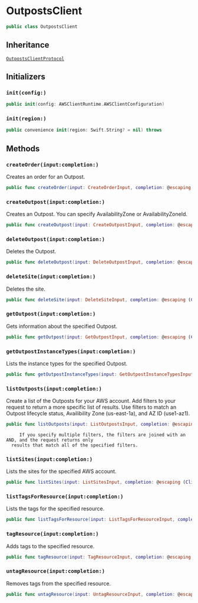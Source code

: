 # OutpostsClient

``` swift
public class OutpostsClient 
```

## Inheritance

[`OutpostsClientProtocol`](/aws-sdk-swift/reference/0.x/AWSOutposts/OutpostsClientProtocol)

## Initializers

### `init(config:)`

``` swift
public init(config: AWSClientRuntime.AWSClientConfiguration) 
```

### `init(region:)`

``` swift
public convenience init(region: Swift.String? = nil) throws 
```

## Methods

### `createOrder(input:completion:)`

Creates an order for an Outpost.

``` swift
public func createOrder(input: CreateOrderInput, completion: @escaping (ClientRuntime.SdkResult<CreateOrderOutputResponse, CreateOrderOutputError>) -> Void)
```

### `createOutpost(input:completion:)`

Creates an Outpost.
You can specify AvailabilityZone or AvailabilityZoneId.

``` swift
public func createOutpost(input: CreateOutpostInput, completion: @escaping (ClientRuntime.SdkResult<CreateOutpostOutputResponse, CreateOutpostOutputError>) -> Void)
```

### `deleteOutpost(input:completion:)`

Deletes the Outpost.

``` swift
public func deleteOutpost(input: DeleteOutpostInput, completion: @escaping (ClientRuntime.SdkResult<DeleteOutpostOutputResponse, DeleteOutpostOutputError>) -> Void)
```

### `deleteSite(input:completion:)`

Deletes the site.

``` swift
public func deleteSite(input: DeleteSiteInput, completion: @escaping (ClientRuntime.SdkResult<DeleteSiteOutputResponse, DeleteSiteOutputError>) -> Void)
```

### `getOutpost(input:completion:)`

Gets information about the specified Outpost.

``` swift
public func getOutpost(input: GetOutpostInput, completion: @escaping (ClientRuntime.SdkResult<GetOutpostOutputResponse, GetOutpostOutputError>) -> Void)
```

### `getOutpostInstanceTypes(input:completion:)`

Lists the instance types for the specified Outpost.

``` swift
public func getOutpostInstanceTypes(input: GetOutpostInstanceTypesInput, completion: @escaping (ClientRuntime.SdkResult<GetOutpostInstanceTypesOutputResponse, GetOutpostInstanceTypesOutputError>) -> Void)
```

### `listOutposts(input:completion:)`

Create a list of the Outposts for your AWS account. Add filters to your request to return
a more specific list of results. Use filters to match an Outpost lifecycle status,
Availibility Zone (us-east-1a), and AZ ID (use1-az1).

``` swift
public func listOutposts(input: ListOutpostsInput, completion: @escaping (ClientRuntime.SdkResult<ListOutpostsOutputResponse, ListOutpostsOutputError>) -> Void)
```

``` 
     If you specify multiple filters, the filters are joined with an AND, and the request returns only
  results that match all of the specified filters.
```

### `listSites(input:completion:)`

Lists the sites for the specified AWS account.

``` swift
public func listSites(input: ListSitesInput, completion: @escaping (ClientRuntime.SdkResult<ListSitesOutputResponse, ListSitesOutputError>) -> Void)
```

### `listTagsForResource(input:completion:)`

Lists the tags for the specified resource.

``` swift
public func listTagsForResource(input: ListTagsForResourceInput, completion: @escaping (ClientRuntime.SdkResult<ListTagsForResourceOutputResponse, ListTagsForResourceOutputError>) -> Void)
```

### `tagResource(input:completion:)`

Adds tags to the specified resource.

``` swift
public func tagResource(input: TagResourceInput, completion: @escaping (ClientRuntime.SdkResult<TagResourceOutputResponse, TagResourceOutputError>) -> Void)
```

### `untagResource(input:completion:)`

Removes tags from the specified resource.

``` swift
public func untagResource(input: UntagResourceInput, completion: @escaping (ClientRuntime.SdkResult<UntagResourceOutputResponse, UntagResourceOutputError>) -> Void)
```
